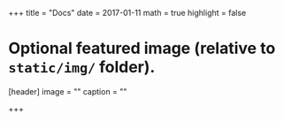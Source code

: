 +++
title = "Docs"
date = 2017-01-11
math = true
highlight = false

# Optional featured image (relative to `static/img/` folder).
[header]
image = ""
caption = ""

+++
